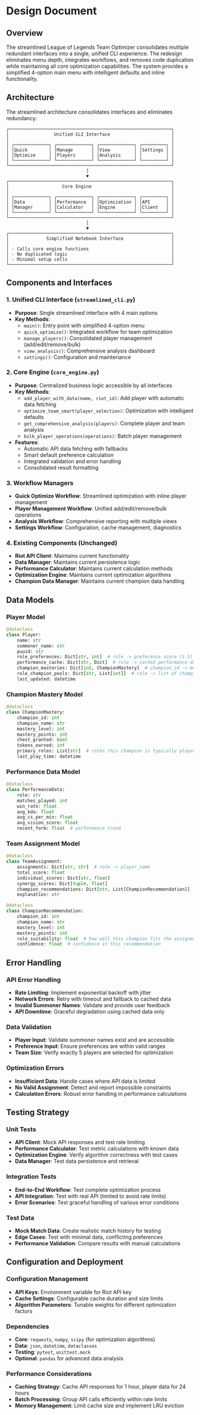 # Design Document

## Overview

The streamlined League of Legends Team Optimizer consolidates multiple redundant interfaces into a single, unified CLI experience. The redesign eliminates menu depth, integrates workflows, and removes code duplication while maintaining all core optimization capabilities. The system provides a simplified 4-option main menu with intelligent defaults and inline functionality.

## Architecture

The streamlined architecture consolidates interfaces and eliminates redundancy:

```
┌─────────────────────────────────────────────────────────────┐
│                 Unified CLI Interface                       │
│                                                             │
│ ┌─────────────┐ ┌─────────────┐ ┌─────────────┐ ┌─────────┐ │
│ │Quick        │ │Manage       │ │View         │ │Settings │ │
│ │Optimize     │ │Players      │ │Analysis     │ │         │ │
│ └─────────────┘ └─────────────┘ └─────────────┘ └─────────┘ │
└─────────────────────────────────────────────────────────────┘
                              │
                              ▼
┌─────────────────────────────────────────────────────────────┐
│                    Core Engine                              │
│                                                             │
│ ┌─────────────┐ ┌─────────────┐ ┌─────────────┐ ┌─────────┐ │
│ │Data         │ │Performance  │ │Optimization │ │API      │ │
│ │Manager      │ │Calculator   │ │Engine       │ │Client   │ │
│ └─────────────┘ └─────────────┘ └─────────────┘ └─────────┘ │
└─────────────────────────────────────────────────────────────┘
                              │
                              ▼
┌─────────────────────────────────────────────────────────────┐
│              Simplified Notebook Interface                  │
│                                                             │
│ - Calls core engine functions                               │
│ - No duplicated logic                                       │
│ - Minimal setup cells                                       │
└─────────────────────────────────────────────────────────────┘
```

## Components and Interfaces

### 1. Unified CLI Interface (`streamlined_cli.py`)
- **Purpose**: Single streamlined interface with 4 main options
- **Key Methods**:
  - `main()`: Entry point with simplified 4-option menu
  - `quick_optimize()`: Integrated workflow for team optimization
  - `manage_players()`: Consolidated player management (add/edit/remove/bulk)
  - `view_analysis()`: Comprehensive analysis dashboard
  - `settings()`: Configuration and maintenance

### 2. Core Engine (`core_engine.py`)
- **Purpose**: Centralized business logic accessible by all interfaces
- **Key Methods**:
  - `add_player_with_data(name, riot_id)`: Add player with automatic data fetching
  - `optimize_team_smart(player_selection)`: Optimization with intelligent defaults
  - `get_comprehensive_analysis(players)`: Complete player and team analysis
  - `bulk_player_operations(operations)`: Batch player management
- **Features**:
  - Automatic API data fetching with fallbacks
  - Smart default preference calculation
  - Integrated validation and error handling
  - Consolidated result formatting

### 3. Workflow Managers
- **Quick Optimize Workflow**: Streamlined optimization with inline player management
- **Player Management Workflow**: Unified add/edit/remove/bulk operations
- **Analysis Workflow**: Comprehensive reporting with multiple views
- **Settings Workflow**: Configuration, cache management, diagnostics

### 4. Existing Components (Unchanged)
- **Riot API Client**: Maintains current functionality
- **Data Manager**: Maintains current persistence logic
- **Performance Calculator**: Maintains current calculation methods
- **Optimization Engine**: Maintains current optimization algorithms
- **Champion Data Manager**: Maintains current champion data handling

## Data Models

### Player Model
```python
@dataclass
class Player:
    name: str
    summoner_name: str
    puuid: str
    role_preferences: Dict[str, int]  # role -> preference score (1-5)
    performance_cache: Dict[str, Dict]  # role -> cached performance data
    champion_masteries: Dict[int, ChampionMastery]  # champion_id -> mastery data
    role_champion_pools: Dict[str, List[int]]  # role -> list of champion_ids
    last_updated: datetime
```

### Champion Mastery Model
```python
@dataclass
class ChampionMastery:
    champion_id: int
    champion_name: str
    mastery_level: int
    mastery_points: int
    chest_granted: bool
    tokens_earned: int
    primary_roles: List[str]  # roles this champion is typically played in
    last_play_time: datetime
```

### Performance Data Model
```python
@dataclass
class PerformanceData:
    role: str
    matches_played: int
    win_rate: float
    avg_kda: float
    avg_cs_per_min: float
    avg_vision_score: float
    recent_form: float  # performance trend
```

### Team Assignment Model
```python
@dataclass
class TeamAssignment:
    assignments: Dict[str, str]  # role -> player_name
    total_score: float
    individual_scores: Dict[str, float]
    synergy_scores: Dict[tuple, float]
    champion_recommendations: Dict[str, List[ChampionRecommendation]]  # role -> recommended champions
    explanation: str

@dataclass
class ChampionRecommendation:
    champion_id: int
    champion_name: str
    mastery_level: int
    mastery_points: int
    role_suitability: float  # how well this champion fits the assigned role
    confidence: float  # confidence in this recommendation
```

## Error Handling

### API Error Handling
- **Rate Limiting**: Implement exponential backoff with jitter
- **Network Errors**: Retry with timeout and fallback to cached data
- **Invalid Summoner Names**: Validate and provide user feedback
- **API Downtime**: Graceful degradation using cached data only

### Data Validation
- **Player Input**: Validate summoner names exist and are accessible
- **Preference Input**: Ensure preferences are within valid ranges
- **Team Size**: Verify exactly 5 players are selected for optimization

### Optimization Errors
- **Insufficient Data**: Handle cases where API data is limited
- **No Valid Assignment**: Detect and report impossible constraints
- **Calculation Errors**: Robust error handling in performance calculations

## Testing Strategy

### Unit Tests
- **API Client**: Mock API responses and test rate limiting
- **Performance Calculator**: Test metric calculations with known data
- **Optimization Engine**: Verify algorithm correctness with test cases
- **Data Manager**: Test data persistence and retrieval

### Integration Tests
- **End-to-End Workflow**: Test complete optimization process
- **API Integration**: Test with real API (limited to avoid rate limits)
- **Error Scenarios**: Test graceful handling of various error conditions

### Test Data
- **Mock Match Data**: Create realistic match history for testing
- **Edge Cases**: Test with minimal data, conflicting preferences
- **Performance Validation**: Compare results with manual calculations

## Configuration and Deployment

### Configuration Management
- **API Keys**: Environment variable for Riot API key
- **Cache Settings**: Configurable cache duration and size limits
- **Algorithm Parameters**: Tunable weights for different optimization factors

### Dependencies
- **Core**: `requests`, `numpy`, `scipy` (for optimization algorithms)
- **Data**: `json`, `datetime`, `dataclasses`
- **Testing**: `pytest`, `unittest.mock`
- **Optional**: `pandas` for advanced data analysis

### Performance Considerations
- **Caching Strategy**: Cache API responses for 1 hour, player data for 24 hours
- **Batch Processing**: Group API calls efficiently within rate limits
- **Memory Management**: Limit cache size and implement LRU eviction